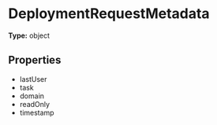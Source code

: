 # DeploymentRequestMetadata


**Type:** object

## Properties
* lastUser
* task
* domain
* readOnly
* timestamp
